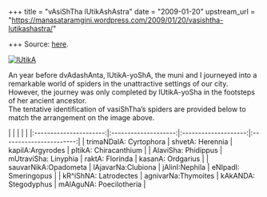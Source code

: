 +++
title = "vAsiShTha lUtikAshAstra"
date = "2009-01-20"
upstream_url = "https://manasataramgini.wordpress.com/2009/01/20/vasishtha-lutikashastra/"

+++
Source: [here](https://manasataramgini.wordpress.com/2009/01/20/vasishtha-lutikashastra/).

[![lUtikA](https://i0.wp.com/farm4.static.flickr.com/3399/3211542845_7fb6c18432.jpg)](http://www.flickr.com/photos/24766652@N05/3211542845/ "lUtikA by somasushma, on Flickr")

An year before dvAdashAnta, lUtikA-yoShA, the muni and I journeyed into a remarkable world of spiders in the unattractive settings of our city. However, the journey was only completed by lUtikA-yoSha in the footsteps of her ancient ancestor.  
The tentative identification of vasiShTha’s spiders are provided below to match the arrangement on the image above.

|                        |                      |                      |                         | |:----------------------:|:--------------------:|:--------------------:|:-----------------------:| | trimaNDalA: Cyrtophora |   shvetA: Herennia   |   kapilA:Argyrodes   |  pItikA: Chiracanthium  | |  AlaviSha: Phidippus   | mUtraviSha: Linyphia |   raktA: Florinda    |    kasanA: Ordgarius    | |  sauvarNikA:Opadometa  |  lAjavarNa:Clubiona  |    jAlinI:Nephila    |  eNIpadI: Smeringopus   | | kR^iShNA: Latrodectes  | agnivarNa:Thymoites  | kAkANDA: Stegodyphus | mAlAguNA: Poecilotheria |

